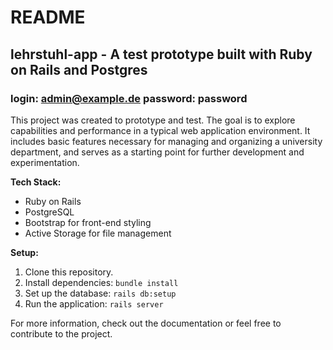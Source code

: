 # README

## lehrstuhl-app - A test prototype built with Ruby on Rails and Postgres

### login: admin@example.de password: password

This project was created to prototype and test. The goal is to explore capabilities and performance in a typical web application environment. It includes basic features necessary for managing and organizing a university department, and serves as a starting point for further development and experimentation.

**Tech Stack:**
- Ruby on Rails
- PostgreSQL
- Bootstrap for front-end styling
- Active Storage for file management

**Setup:**
1. Clone this repository.
2. Install dependencies: `bundle install`
3. Set up the database: `rails db:setup`
4. Run the application: `rails server`

For more information, check out the documentation or feel free to contribute to the project.
